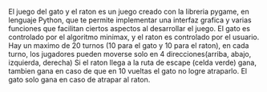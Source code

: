 El juego del gato y el raton es un juego creado con la libreria pygame, en lenguaje Python, que te permite implementar una interfaz grafica y varias 
funciones que facilitan ciertos aspectos al desarrollar el juego.
El gato es controlado por el algoritmo minimax, y el raton es controlado por el usuario.
Hay un maximo de 20 turnos (10 para el gato y 10 para el raton), en cada turno, los jugadores pueden moverse solo en 4 direcciones(arriba, abajo, izquierda, derecha)
Si el raton llega a la ruta de escape (celda verde) gana, tambien gana en caso de que en 10 vueltas el gato no logre atraparlo.
El gato solo gana en caso de atrapar al raton.
